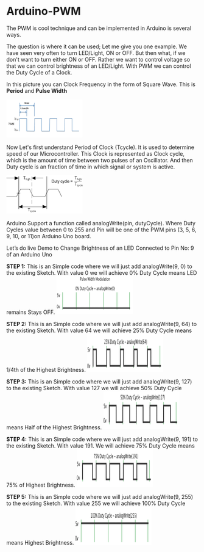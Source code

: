 # Arduino-PWM
<p>The PWM is cool technique and can be implemented in Arduino is several ways.</p>

<p>The question is where it can be used; Let me give you one example. We have seen very often to turn LED/Light, ON or OFF. But then what, if we don't want to turn either ON or OFF. Rather we want to control voltage so that we can control brightness of an LED/Light. With PWM we can control the Duty Cycle of a Clock.</p>

<p>In this picture you can Clock Frequency in the form of Square Wave. This is <b>Period</b> and <b>Pulse Width</b></p>
<img src="https://github.com/binaryupdates/Arduino-PWM/blob/master/pwm_1.png" alt="display this" width=200 height=100 >

<p>Now Let's first understand Period of Clock (Tcycle). It is used to determine speed of our Microcontroller. This Clock is represented as Clock cycle, which is the amount of time between two pulses of an Oscillator. And then Duty cycle is an fraction of time in which signal or system is active.</p>
<img src="https://github.com/binaryupdates/Arduino-PWM/blob/master/clock_period.png" alt="display this" width=200 height=100 >

Arduino Support a function called analogWrite(pin, dutyCycle). Where Duty Cycles value between 0 to 255 and Pin will be one of the PWM pins (3, 5, 6, 9, 10, or 11)on Arduino Uno board.

Let’s do live Demo to Change Brightness of an LED Connected to Pin No: 9 of an Arduino Uno

<b>STEP 1:</b>
This is an Simple code where we will just add analogWrite(9, 0) to the existing Sketch. With value 0 we will achieve 0% Duty Cycle means LED remains Stays OFF.
<img src="https://github.com/binaryupdates/Arduino-PWM/blob/master/step1.gif" alt="display this" width=200 height=100 >


<b>STEP 2:</b>
This is an Simple code where we will just add analogWrite(9, 64) to the existing Sketch. With value 64 we will achieve 25% Duty Cycle means 1/4th of the Highest Brightness.
<img src="https://github.com/binaryupdates/Arduino-PWM/blob/master/step2.gif" alt="display this" width=200 height=100 >


<b>STEP 3:</b>
This is an Simple code where we will just add analogWrite(9, 127) to the existing Sketch. With value 127 we will achieve 50% Duty Cycle means Half of the Highest Brightness.
<img src="https://github.com/binaryupdates/Arduino-PWM/blob/master/step3.gif" alt="display this" width=200 height=100 >


<b>STEP 4:</b>
This is an Simple code where we will just add analogWrite(9, 191) to the existing Sketch. With value 191. We will achieve 75% Duty Cycle means 75% of Highest Brightness.
<img src="https://github.com/binaryupdates/Arduino-PWM/blob/master/step4.gif" alt="display this" width=200 height=100 >


<b>STEP 5:</b>
This is an Simple code where we will just add analogWrite(9, 255) to the existing Sketch. With value 255 we will achieve 100% Duty Cycle means Highest Brightness.
<img src="https://github.com/binaryupdates/Arduino-PWM/blob/master/step5.gif" alt="display this" width=200 height=100 >



